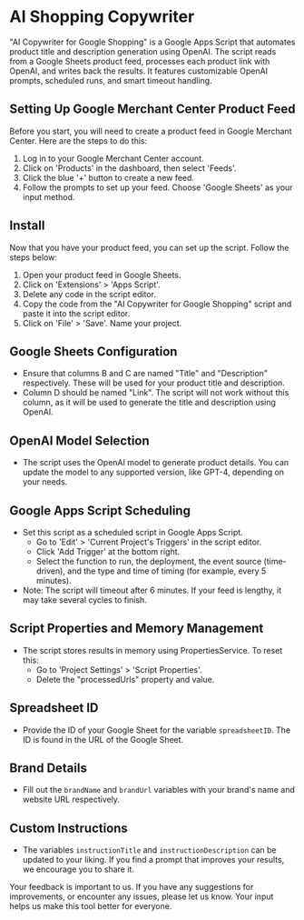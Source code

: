 # AI Shopping Copywriter

"AI Copywriter for Google Shopping" is a Google Apps Script that automates product title and description generation using OpenAI. The script reads from a Google Sheets product feed, processes each product link with OpenAI, and writes back the results. It features customizable OpenAI prompts, scheduled runs, and smart timeout handling.

## Setting Up Google Merchant Center Product Feed

Before you start, you will need to create a product feed in Google Merchant Center. Here are the steps to do this:

1. Log in to your Google Merchant Center account.
2. Click on 'Products' in the dashboard, then select 'Feeds'.
3. Click the blue '+' button to create a new feed.
4. Follow the prompts to set up your feed. Choose 'Google Sheets' as your input method.

## Install

Now that you have your product feed, you can set up the script. Follow the steps below:

1. Open your product feed in Google Sheets.
2. Click on 'Extensions' > 'Apps Script'.
3. Delete any code in the script editor.
4. Copy the code from the "AI Copywriter for Google Shopping" script and paste it into the script editor.
5. Click on 'File' > 'Save'. Name your project.

## Google Sheets Configuration

- Ensure that columns B and C are named "Title" and "Description" respectively. These will be used for your product title and description.
- Column D should be named "Link". The script will not work without this column, as it will be used to generate the title and description using OpenAI.

## OpenAI Model Selection

- The script uses the OpenAI model to generate product details. You can update the model to any supported version, like GPT-4, depending on your needs.

## Google Apps Script Scheduling

- Set this script as a scheduled script in Google Apps Script.
  - Go to 'Edit' > 'Current Project's Triggers' in the script editor.
  - Click 'Add Trigger' at the bottom right.
  - Select the function to run, the deployment, the event source (time-driven), and the type and time of timing (for example, every 5 minutes).
- Note: The script will timeout after 6 minutes. If your feed is lengthy, it may take several cycles to finish.

## Script Properties and Memory Management

- The script stores results in memory using PropertiesService. To reset this:
  - Go to 'Project Settings' > 'Script Properties'.
  - Delete the "processedUrls" property and value.

## Spreadsheet ID

- Provide the ID of your Google Sheet for the variable `spreadsheetID`. The ID is found in the URL of the Google Sheet.

## Brand Details

- Fill out the `brandName` and `brandUrl` variables with your brand's name and website URL respectively.

## Custom Instructions

- The variables `instructionTitle` and `instructionDescription` can be updated to your liking. If you find a prompt that improves your results, we encourage you to share it.

Your feedback is important to us. If you have any suggestions for improvements, or encounter any issues, please let us know. Your input helps us make this tool better for everyone.
